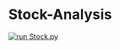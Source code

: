 # Stock-Analysis
[![run Stock.py](https://github.com/KingDEV22/Stock-Analysis/actions/workflows/actions.yml/badge.svg)](https://github.com/KingDEV22/Stock-Analysis/actions/workflows/actions.yml)
